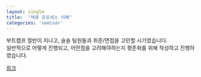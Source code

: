 ```yaml
---
layout: single
title:  "채용 프로세스 이해"
categories: 'seminar'
---
```


부트캠프 절반이 지나고, 슬슬 팀원들과 취준/면접을 고민할 시기였습니다.      
일반적으로 어떻게 진행되고, 어떤점을 고려해야하는지 평준화를 위해 작성하고 진행하였습니다.      

[링크](https://drive.google.com/file/d/1NTIKu-sQ29Gdv-tsAb_paOdd69iLRV7C/view?usp=sharing)